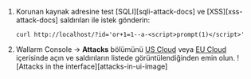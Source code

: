 1. Korunan kaynak adresine test [SQLI][sqli-attack-docs] ve [XSS][xss-attack-docs] saldırıları ile istek gönderin:

    ```
    curl http://localhost/?id='or+1=1--a-<script>prompt(1)</script>'
    ```
2. Wallarm Console → **Attacks** bölümünü [US Cloud](https://us1.my.wallarm.com/search) veya [EU Cloud](https://my.wallarm.com/search) içerisinde açın ve saldırıların listede görüntülendiğinden emin olun.
    ![Attacks in the interface][attacks-in-ui-image]